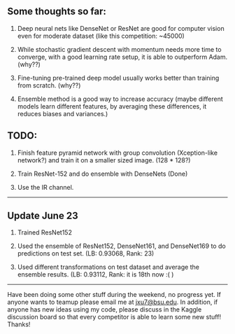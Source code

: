 ## Some thoughts so far:

1. Deep neural nets like DenseNet or ResNet are good for computer 
vision even for moderate dataset (like this competition: ~45000)

2. While stochastic gradient descent with momentum needs more time to 
converge, with a good learning rate setup, it is able to outperform Adam. (why??)

3. Fine-tuning pre-trained deep model usually works better than training from scratch. (why??)

4. Ensemble method is a good way to increase accuracy 
(maybe different models learn different features, by averaging these differences, it reduces biases and variances.)


## TODO:

1. Finish feature pyramid network with group convolution 
(Xception-like network?) and train it on a smaller sized image. 
(128 * 128?)

2. Train ResNet-152 and do ensemble with DenseNets (Done)

3. Use the IR channel.
--------------------------------------
## Update June 23

1. Trained ResNet152

2. Used the ensemble of ResNet152, DenseNet161, and DenseNet169 to do predictions on test set. (LB: 0.93068, Rank: 23)

3. Used different transformations on test dataset and average the ensemble results. (LB: 0.93112, Rank: it is 18th now :(  )

---------------------------------------
Have been doing some other stuff during the weekend, no progress yet. If anyone wants to teamup please email me at jxu7@bsu.edu. In addition, if anyone has new ideas using my code, please discuss in the Kaggle discussion board so that every competitor is able to learn some new stuff! Thanks!
